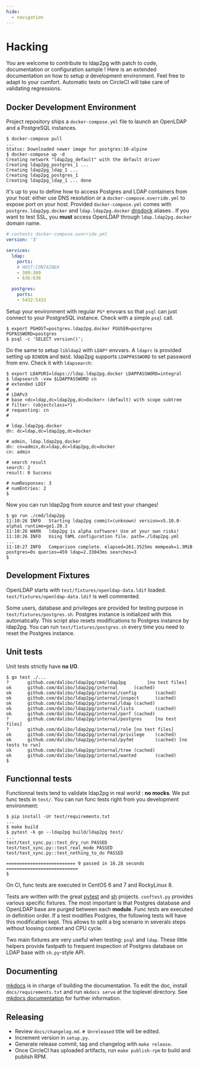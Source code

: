```yaml
---
hide:
  - navigation
---
```


<h1>Hacking</h1>

You are welcome to contribute to ldap2pg with patch to code, documentation or
configuration sample ! Here is an extended documentation on how to setup *a*
development environment. Feel free to adapt to your cumfort. Automatic tests on
CircleCI will take care of validating regressions.


## Docker Development Environment

Project repository ships a `docker-compose.yml` file to launch an OpenLDAP and
a PostgreSQL instances.

``` console
$ docker-compose pull
...
Status: Downloaded newer image for postgres:10-alpine
$ docker-compose up -d
Creating network "ldap2pg_default" with the default driver
Creating ldap2pg_postgres_1 ...
Creating ldap2pg_ldap_1 ...
Creating ldap2pg_postgres_1
Creating ldap2pg_ldap_1 ... done
```

It's up to you to define how to access Postgres and LDAP containers from your
host: either use DNS resolution or a `docker-compose.override.yml` to expose
port on your host. Provided `docker-compose.yml` comes with
`postgres.ldap2pg.docker` and `ldap.ldap2pg.docker`
[dnsdock](https://github.com/aacebedo/dnsdock) aliases . If you want to test
SSL, you **must** access OpenLDAP through `ldap.ldap2pg.docker` domain name.

``` yaml
# contents docker-compose.override.yml
version: '3'

services:
  ldap:
    ports:
    # HOST:CONTAINER
    - 389:389
    - 636:636

  postgres:
    ports:
    - 5432:5432
```

Setup your environment with regular `PG*` envvars so that `psql` can just
connect to your PostgreSQL instance. Check with a simple `psql` call.

``` console
$ export PGHOST=postgres.ldap2pg.docker PGUSER=postgres PGPASSWORD=postgres
$ psql -c 'SELECT version()';
```

Do the same to setup `libldap2` with `LDAP*` envvars. A `ldaprc` is provided
setting up `BINDDN` and `BASE`. ldap2pg supports `LDAPPASSWORD` to set
password from env. Check it with `ldapsearch`:

``` console
$ export LDAPURI=ldaps://ldap.ldap2pg.docker LDAPPASSWORD=integral
$ ldapsearch -vxw $LDAPPASSWORD cn
# extended LDIF
#
# LDAPv3
# base <dc=ldap,dc=ldap2pg,dc=docker> (default) with scope subtree
# filter: (objectclass=*)
# requesting: cn
#

# ldap.ldap2pg.docker
dn: dc=ldap,dc=ldap2pg,dc=docker

# admin, ldap.ldap2pg.docker
dn: cn=admin,dc=ldap,dc=ldap2pg,dc=docker
cn: admin

# search result
search: 2
result: 0 Success

# numResponses: 3
# numEntries: 2
$
```

Now you can run ldap2pg from source and test your changes!

``` console
$ go run ./cmd/ldap2pg
11:10:26 INFO   Starting ldap2pg commit=(unknown) version=v5.10.0-alpha1 runtime=go1.20.3
11:10:26 WARN   ldap2pg is alpha software! Use at your own risks!
11:10:26 INFO   Using YAML configuration file. path=./ldap2pg.yml
...
11:10:27 INFO   Comparison complete. elapsed=261.3525ms mempeak=1.3MiB postgres=0s queries=459 ldap=2.33043ms searches=3
$
```

## Development Fixtures

OpenLDAP starts with `test/fixtures/openldap-data.ldif` loaded.
`test/fixtures/openldap-data.ldif` is well commented.

Some users, database and privileges are provided for testing purpose in
`test/fixtures/postgres.sh`. Postgres instance is initialized with this
automatically. This script also resets modifications to Postgres instance by
ldap2pg. You can run `test/fixtures/postgres.sh` every time you need to reset the
Postgres instance.


## Unit tests

Unit tests strictly have **no I/O**.
``` console
$ go test ./...
?       github.com/dalibo/ldap2pg/cmd/ldap2pg        [no test files]
ok      github.com/dalibo/ldap2pg/internal      (cached)
ok      github.com/dalibo/ldap2pg/internal/config       (cached)
ok      github.com/dalibo/ldap2pg/internal/inspect      (cached)
ok      github.com/dalibo/ldap2pg/internal/ldap (cached)
ok      github.com/dalibo/ldap2pg/internal/lists        (cached)
ok      github.com/dalibo/ldap2pg/internal/perf (cached)
?       github.com/dalibo/ldap2pg/internal/postgres     [no test files]
?       github.com/dalibo/ldap2pg/internal/role [no test files]
ok      github.com/dalibo/ldap2pg/internal/privilege    (cached)
ok      github.com/dalibo/ldap2pg/internal/pyfmt        (cached) [no tests to run]
ok      github.com/dalibo/ldap2pg/internal/tree (cached)
ok      github.com/dalibo/ldap2pg/internal/wanted       (cached)
$
```


## Functionnal tests

Functionnal tests tend to validate ldap2pg in real world : **no mocks**.
We put func tests in `test/`.
You can run func tests right from you development environment:


``` console
$ pip install -Ur test/requirements.txt
...
$ make build
$ pytest -k go --ldap2pg build/ldap2pg test/
...
test/test_sync.py::test_dry_run PASSED
test/test_sync.py::test_real_mode PASSED
test/test_sync.py::test_nothing_to_do PASSED

========================== 9 passed in 10.28 seconds ===========================
$
```

On CI, func tests are executed in CentOS 6 and 7 and RockyLinux 8.

Tests are written with the great [pytest](https://doc.pytest.org) and
[sh](https://amoffat.github.io/sh/) projects. `conftest.py` provides various
specific fixtures. The most important is that Postgres database and OpenLDAP
base are purged between each **module**. Func tests are executed in definition
order. If a test modifies Postgres, the following tests will have this
modification kept. This allows to split a big scenario in severals steps without
loosing context and CPU cycle.

Two main fixtures are very useful when testing: `psql` and `ldap`. These little
helpers provide fastpath to frequent inspection of Postgres database on LDAP
base with `sh.py`-style API.


## Documenting

[mkdocs](http://www.mkdocs.org) is in charge of building the documentation. To
edit the doc, install `docs/requirements.txt` and run `mkdocs serve` at the
toplevel directory. See [mkdocs
documentation](http://www.mkdocs.org/user-guide/writing-your-docs/) for further
information.


## Releasing

- Review `docs/changelog.md`. `# Unreleased` title will be edited.
- Increment version in `setup.py`.
- Generate release commit, tag and changelog with `make release`.
- Once CircleCI has uploaded artifacts, run `make publish-rpm` to build and publish RPM.
